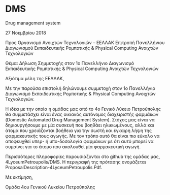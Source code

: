 # DMS
Drug management system

27 Νοεμβρίου 2018

Προς
Οργανισμό Ανοιχτών Τεχνολογιών – ΕΕΛΛΑΚ
Επιτροπή Πανελλήνιου Διαγωνισμού Εκπαιδευτικής Ρομποτικής & Physical Computing Ανοιχτών Τεχνολογιών

Θέμα: Δήλωση Σημμετοχής στον 1ο Πανελλήνιο Διαγωνισμό Εκπαιδευτικής Ρομποτικής & Physical Computing Ανοιχτών Τεχνολογιών


Αξιότιμα μέλη της ΕΕΛΛΑΚ,

Με την παρούσα επιστολή δηλώνουμε συμμετοχή στον 1ο Πανελλήνιο Διαγωνισμό Εκπαιδευτικής Ρομποτικής & Physical Computing Ανοιχτών Τεχνολογιών.  

Η ιδέα με την οποία η ομάδας μας από το 4ο Γενικό Λύκειο Πετρούπολης θα συμμετάσχει είναι ένας οικιακός αυτόνομος διαχειριστής φαρμάκων (Domestic Automated Drug Management System).  Στόχος μας είναι να δημιουργήσουμε με μία συσκευή που βοηθάει ηλικιωμένους, αλλά και άτομα που χρειάζονται βοήθεια για την σωστή και έγκαιρη λήψη της φαρμακευτικής τους αγωγής.  Με τον τρόπο αυτό θα είναι πιο εύκολο να αποφευχθεί υπερ- ή υπο-δοσολογία φαρμάκων με ότι αυτό μπορεί να συμαίνει για το άτομο που ακολουθεί μία φαρμακευτική αγωγή.

Περισσότερες πληροφορίες παρουσιάζονται στο github της ομάδας μας, 4LyceumPetroupolis/DMS. Η περιγραφή της πρότασης ονομάζεται ProposalDescription-4LyceumPetroupolis.Pdf.

Με εκτίμηση,

Ομάδα 4ου Γενικού Λυκείου Πετρούπολης
